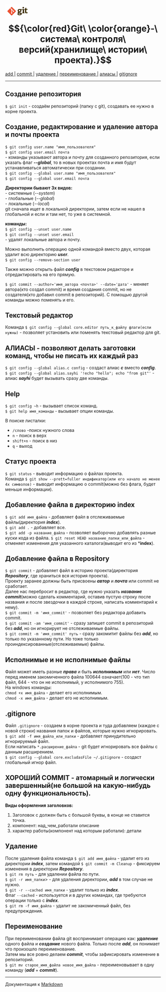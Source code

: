 # <img src="images/logo.jpg" alt="logo" width="80"/> $${\color{red}Git\ \color{orange}-\ система\ контроля\ версий(хранилище\ истории\ проекта).}$$

[add |](#добавление-файла-в-директорию-index)
[commit |](#добавление-файла-в-repository)
[удаление |](#удаление)
[переименование |](#переименование)
[алиасы |](#alias)
[gitignore](#gitignore)

---

## Создание репозитория
`$ git init` - создаём репозиторий (папку с git), создавать ее нужно в корне проекта.

## Создание, редактирование и удаление автора и почты проекта
`$ git config user.name "имя_пользователя"`   
`$ git config user.email почта`   
\- команды указывают автора и почту для созданного репозитория, если указать флаг ***--global***, то в новых проектах почта и имя будут устанавливаться автоматически при создании.   
`$ git config --global user.name "имя_пользователя"`   
`$ git config --global user.email почта`   

**Директории бывают 3х видов:**  
\- системные (*--system*)    
\- глобальные (*--global*)   
\- локальные (*--local*)     
git сначала ищет в локальной директории, затем если не нашел в глобальной и если и там нет, то уже в системной.

**команды:**    
`$ git config --unset user.name`    
`$ git config --unset user.email`  
\- удалят локальные автора и почту.

Можно выполнить операцию одной командой вместо двух, которая удалит всю директорию ***user***.     
`$ git config --remove-section user`

Также можно открыть файл ***config*** в текстовом редакторе и отредактировать на его прямую.

`$ git commit --author='имя_автора <почта>' --date='дата'` - меняет автора(кто создал commit) и время создания commit, но не создателя(кто добавил commit в репозиторий). С помощью другой команды можно поменять и его.

## Текстовый редактор
Команда `$ git config --global core.editor путь_к_файлу флаги(если нужны)`  - позволяет установить или поменять текстовый редактор для git.

## <a id="alias">АЛИАСЫ - позволяют делать заготовки команд, чтобы не писать их каждый раз</a>  
`$ git config --global alias.c config` - создаст алиас ***с*** вместо ***config***.     
`$ git config --global alias.sayhi '!echo "hello"; echo "from git"'` - алиас ***sayhi*** будет вызывать сразу две команды.

## Help
`$ git config ~h` - вызывает список команд.     
`$ git help имя_команды` - вызывает опции команды.

В поиске листалки:  
- `/слово` -поиск нужного слова
- `n` - поиск в верх
- `shift+n` - поиск в низ
- `q` - выход

## Статус проекта
`$ git status` - выводит информацию о файлах проекта.  
Команда `$ git show --prett=fuller индификатор(или его начало не менее 4х символов)` - выводит информацию о commit(можно без флага, будет меньше информации).

## Добавление файла в директорию index
`$ git add имя_файла` - добавляет файл в отслеживаемые файлы(директория ***index***).     
`$ git add .` - добавляет все.     
`$ git add -p название_файла` - позволяет выборочно добавлять разные куски кода из файла.
`$ git reset HEAD название_папки_или_файла` - отменяет изменения для указанного каталога(выводит его из ***index**).

## Добавление файла в Repository
`$ git commit` - добавляет файл в историю проекта(директория ***Repository***, где храниться вся история проекта).         
Проекту заранее должны быть присвоены ***автор*** и ***почта*** или commit не сработает.    
Далее нас перебросит в редактор, где нужно указать ***название commit***(можно сделать комментарий, оставив пустую строку после названия и после звездочки в каждой строке, написать комментарий к нему).         
`$ git commit -m 'имя_commit'` - позволяет без редактора добавить commit.  
`$ git commit -am 'имя_commit'` - сразу запишет commit в репозиторий без ***add***, но он игнорирует не отслеживаемые файлы.  
`$ git commit -m 'имя_commit' путь` - сразу закомитит файлы без ***add***, но только по указанному пути. Но тоже только проиндексированные(отслеживаемые) файлы.

## Исполнимые и не исполнимые файлы
Файл может иметь разные ***права*** и быть ***исполнимым*** или ***нет***. Число перед именем закомиченного файла 100644 означает(100 - что тип файл, 644 - что он не исполнимый, у исполнимого 755).     
На windows команды:     
`chmod +x имя_файла` - делает его исполнимым.    
`chmod -x имя_файла` - делает его не исполнимым.

## <a id="gitignore">.gitignore</a>
Файл `.gitignore` - создаем в корне проекта и туда добавляем (каждое с новой строки) названия папок и файлов, которые нужно игнорировать.   
`$ git add -f имя_файла_или_папки` - добавляет принудительно игнорируемый файл.    
Если написать `*.расширение_файла` - git будет игнорировать все файлы с данным расширением.        
`$ git config --global core.excludasFile ~/.gitignore` - создаст глобальный игнор файл.

## ХОРОШИЙ COMMIT - атомарный и логически завершенный(не большой на какую-нибудь одну функциональность).
**Виды оформления заголовков:**
1. Заголовок с должен быть с большой буквы, в конце не ставится точка.
2. компонент: над_чем_работали описание
3. характер работы(компонент над которым работали): детали

## Удаление
После удаления файла команда `$ git add имя_файла` - удалит его из директории ***index***, затем командой
`$ git commit -m Cleanup` - фиксируем изменения в директории ***Repository***.     
`$ git rm путь` - для удалении файла по пути.      
`$ git -r имя_папки`> - для удаления директории, ***add*** в том случае не нужно.     
`$ git -r --cached имя_папки` - удалит только из ***index***.    
Флаг `--cached` - используется и в других командах, где требуются операции только с ***index***.     
`$ git rm -f имя_файла` - удалит не закомиченный файл, без предупреждения.

## Переименование
При переименовании файла git воспринимает операцию как: ***удаление*** одного файла и ***создание*** нового файла. Только после ***add***, он понимает что произошло переименование.            
Затем мы все ровно делаем ***commit***, чтобы зафиксировать изменение в репозиторий.        
`$ git mv старое_имя_файла новое_имя_файла` - переименовывает в одну команду (***add*** + ***commit***).

---
Документация к [Markdown](https://gist.github.com/Jekins/2bf2d0638163f1294637)